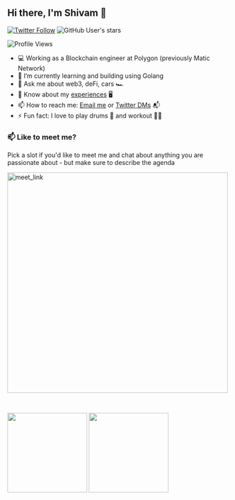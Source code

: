 ## Hi there, I'm Shivam 👋
[![Twitter Follow](https://img.shields.io/twitter/follow/0xsharma?style=social)](https://twitter.com/intent/follow?screen_name=0xsharma) ![GitHub User's stars](https://img.shields.io/github/stars/0xsharma?style=social)

![Profile Views](https://komarev.com/ghpvc/?username=0xsharma&label=Profile%20views&color=0e75b6&style=flat)
<!--
**0xsharma/0xsharma** is a ✨ _special_ ✨ repository because its `README.md` (this file) appears on your GitHub profile.

Here are some ideas to get you started:
-->

- 💻 Working as a Blockchain engineer at Polygon (previously Matic Network)
- 🌱 I’m currently learning and building using Golang 
- 💬 Ask me about web3, deFi, cars 🏎
- 📄 Know about my [experiences](https://drive.google.com/file/d/1WvH4p8Gxr0NKPQLXjPrgS5BTwNg0oeQm/view?usp=sharing) 🖥
- 📫 How to reach me: [Email me](mailto:shivam691999@gmail.com) or [Twitter DMs](https://twitter.com/0xsharma) 📬
- ⚡ Fun fact: I love to play drums 🥁 and workout 🏋️‍♀️

### 📫 Like to meet me?

Pick a slot if you'd like to meet me and chat about anything you are passionate about - but make sure to describe the agenda

<a href="https://calendly.com/0xsharma/30min" target="_blank"><img width="498" alt="meet_link" src="https://user-images.githubusercontent.com/15426564/144297439-f530f383-e73e-41e0-9914-a9b7d3f432e5.png"></a>

<br/>
<p>
    <img
        height="180em"
        src="https://github-readme-stats.vercel.app/api?username=0xsharma&show_icons=true&hide_border=true&theme=tokyonight"
    />
    <img
        height="180em"
        src="https://github-readme-stats.vercel.app/api/top-langs/?username=0xsharma&show_icons=true&hide_border=true&layout=compact&langs_count=8&theme=tokyonight"
    />
</p>
